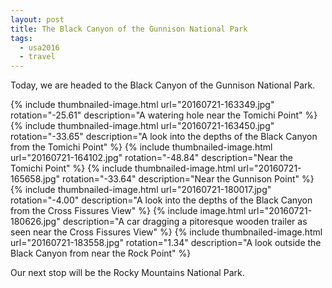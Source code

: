 ```yaml
---
layout: post
title: The Black Canyon of the Gunnison National Park
tags:
  - usa2016
  - travel
---
```


Today, we are headed to the Black Canyon of the Gunnison National Park.

  {% include thumbnailed-image.html url="20160721-163349.jpg" rotation="-25.61"
     description="A watering hole near the Tomichi Point" %}
  {% include thumbnailed-image.html url="20160721-163450.jpg" rotation="-33.65"
     description="A look into the depths of the Black Canyon from the Tomichi Point" %}
  {% include thumbnailed-image.html url="20160721-164102.jpg" rotation="-48.84"
     description="Near the Tomichi Point" %}
  {% include thumbnailed-image.html url="20160721-165658.jpg" rotation="-33.64"
     description="Near the Gunnison Point" %}
  {% include thumbnailed-image.html url="20160721-180017.jpg" rotation="-4.00"
     description="A look into the depths of the Black Canyon from the Cross Fissures View" %}
  {% include image.html url="20160721-180626.jpg"
     description="A car dragging a pitoresque wooden trailer as seen near the Cross Fissures View" %}
  {% include thumbnailed-image.html url="20160721-183558.jpg" rotation="1.34"
     description="A look outside the Black Canyon from near the Rock Point" %}

Our next stop will be the Rocky Mountains National Park.
